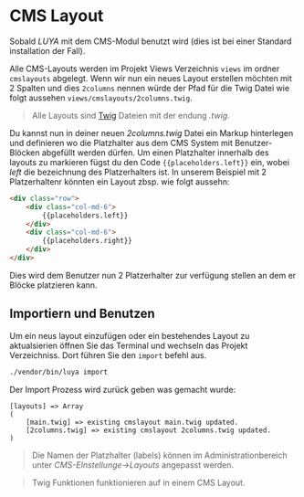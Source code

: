 CMS Layout
==========
Sobald *LUYA* mit dem CMS-Modul benutzt wird (dies ist bei einer Standard installation der Fall).

Alle CMS-Layouts werden im Projekt Views Verzeichnis `views` im ordner `cmslayouts` abgelegt. Wenn wir nun ein neues Layout erstellen möchten mit 2 Spalten und dies `2columns` nennen würde der Pfad für die Twig Datei wie folgt aussehen `views/cmslayouts/2columns.twig`.

> Alle Layouts sind [Twig](http://twig.sensiolabs.org/) Dateien mit der endung *.twig*.

Du kannst nun in deiner neuen *2columns.twig* Datei ein Markup hinterlegen und definieren wo die Platzhalter aus dem CMS System mit Benutzer-Blöcken abgefüllt werden dürfen. Um einen Platzhalter innerhalb des layouts zu markieren fügst du den Code `{{placeholders.left}}` ein, wobei *left* die bezeichnung des Platzerhalters ist. In unserem Beispiel mit 2 Platzerhaltenr könnten ein Layout zbsp. wie folgt aussehn:

```html
<div class="row">
    <div class="col-md-6">
        {{placeholders.left}}
    </div>
    <div class="col-md-6">
        {{placeholders.right}}
    </div>
</div>
```

Dies wird dem Benutzer nun 2 Platzerhalter zur verfügung stellen an dem er Blöcke platzieren kann.

Importiern und Benutzen
-----------------------
Um ein neus layout einzufügen oder ein bestehendes Layout zu aktualsierien öffnen Sie das Terminal und wechseln das Projekt Verzeichniss. Dort führen Sie den `import` befehl aus.

```sh
./vendor/bin/luya import
```

Der Import Prozess wird zurück geben was gemacht wurde:

```
[layouts] => Array
(
    [main.twig] => existing cmslayout main.twig updated.
    [2columns.twig] => existing cmslayout 2columns.twig updated.
)
```

> Die Namen der Platzhalter (labels) können im Administrationbereich unter *CMS-EInstellunge->Layouts* angepasst werden.

> Twig Funktionen funktionieren auf in einem CMS Layout.